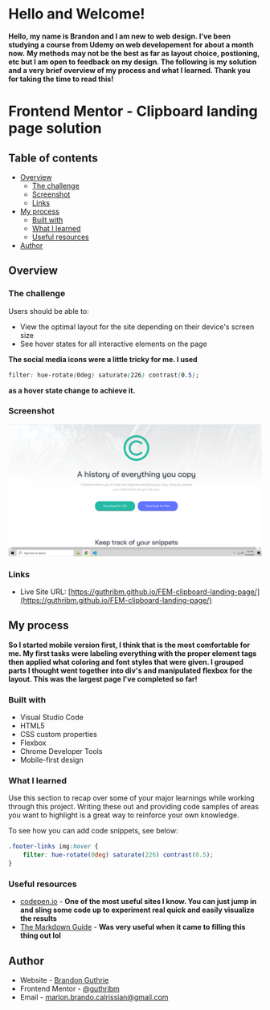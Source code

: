 # Hello and Welcome!
**Hello, my name is Brandon and I am new to web design. I've been studying a course from Udemy on web developement for about a month now.**
**My methods may not be the best as far as layout choice, postioning, etc but I am open to feedback on my design. The following is my solution**
**and a very brief overview of my process and what I learned. Thank you for taking the time to read this!**


# Frontend Mentor - Clipboard landing page solution


## Table of contents

- [Overview](#overview)
  - [The challenge](#the-challenge)
  - [Screenshot](#screenshot)
  - [Links](#links)
- [My process](#my-process)
  - [Built with](#built-with)
  - [What I learned](#what-i-learned)  
  - [Useful resources](#useful-resources)
- [Author](#author)




## Overview

### The challenge

Users should be able to:

- View the optimal layout for the site depending on their device's screen size
- See hover states for all interactive elements on the page

**The social media icons were a little tricky for me. I used** 
```css
filter: hue-rotate(0deg) saturate(226) contrast(0.5);
```
**as a hover state change to achieve it.**

### Screenshot

![my screenshot](./images/my_screenshot.png)



### Links


- Live Site URL: [https://guthribm.github.io/FEM-clipboard-landing-page/](https://guthribm.github.io/FEM-clipboard-landing-page/)

## My process

**So I started mobile version first, I think that is the most comfortable for me. My first tasks were labeling everything with the proper element tags then applied what coloring and font styles that were given. I grouped parts I thought went together into div's and manipulated flexbox for the layout. This was the largest page I've completed so far!**

### Built with

- Visual Studio Code
- HTML5
- CSS custom properties
- Flexbox
- Chrome Developer Tools
- Mobile-first design



### What I learned

Use this section to recap over some of your major learnings while working through this project. Writing these out and providing code samples of areas you want to highlight is a great way to reinforce your own knowledge.

To see how you can add code snippets, see below:


```css
.footer-links img:hover {    
    filter: hue-rotate(0deg) saturate(226) contrast(0.5);
}
```



### Useful resources

- [codepen.io](https://codepen.io/pen/) - **One of the most useful sites I know. You can just jump in and sling some code up to experiment real quick and easily visualize the results**
- [The Markdown Guide](https://www.markdownguide.org/) - **Was very useful when it came to filling this thing out lol**



## Author

- Website - [Brandon Guthrie](https://guthribm.github.io/cv/)
- Frontend Mentor - [@guthribm](https://www.frontendmentor.io/profile/guthribm)
- Email - marlon.brando.calrissian@gmail.com


